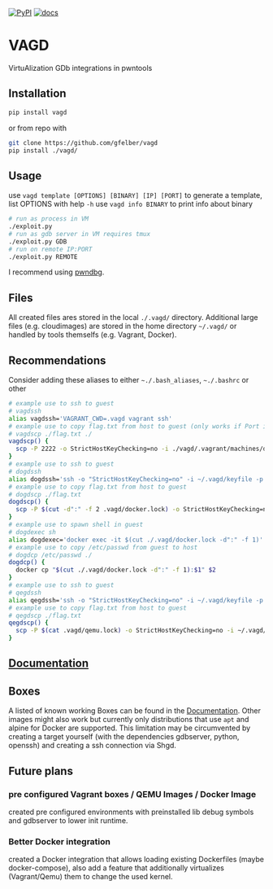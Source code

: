[![PyPI](https://img.shields.io/pypi/v/vagd?style=flat)](https://pypi.org/project/vagd/) [![docs](https://img.shields.io/badge/docs-passing-success)](https://gfelber.github.io/vagd/index.html)

# VAGD

VirtuAlization GDb integrations in pwntools

## Installation

```bash
pip install vagd
```
or from repo with
```bash
git clone https://github.com/gfelber/vagd
pip install ./vagd/
```

## Usage

use `vagd template [OPTIONS] [BINARY] [IP] [PORT]` to generate a template, list OPTIONS with help `-h`
use `vagd info BINARY` to print info about binary

```bash
# run as process in VM
./exploit.py
# run as gdb server in VM requires tmux
./exploit.py GDB
# run on remote IP:PORT
./exploit.py REMOTE
```

I recommend using [pwndbg](https://github.com/pwndbg/pwndbg).

## Files

All created files ares stored in the local `./.vagd/` directory. Additional large files (e.g. cloudimages) are stored in the home directory `~/.vagd/` or handled by tools themselfs (e.g. Vagrant, Docker).

## Recommendations

Consider adding these aliases to either `~./.bash_aliases`, `~./.bashrc` or other

```bash
# example use to ssh to guest
# vagdssh
alias vagdssh='VAGRANT_CWD=.vagd vagrant ssh'
# example use to copy flag.txt from host to guest (only works if Port is 2222)
# vagdscp ./flag.txt ./
vagdscp() {
  scp -P 2222 -o StrictHostKeyChecking=no -i ./vagd/.vagrant/machines/default/virtualbox/private_key ${@:3} $1 vagrant@localhost:$2
}
# example use to ssh to guest
# dogdssh
alias dogdssh='ssh -o "StrictHostKeyChecking=no" -i ~/.vagd/keyfile -p $(cut -d":" -f 2 .vagd/docker.lock) vagd@0.0.0.0'
# example use to copy flag.txt from host to guest
# dogdscp ./flag.txt
dogdscp() {
  scp -P $(cut -d":" -f 2 .vagd/docker.lock) -o StrictHostKeyChecking=no -i ~/.vagd/keyfile ${@:3} $1 vagd@localhost:$2
}
# example use to spawn shell in guest 
# dogdexec sh
alias dogdexec='docker exec -it $(cut ./.vagd/docker.lock -d":" -f 1)'
# example use to copy /etc/passwd from guest to host
# dogdcp /etc/passwd ./
dogdcp() {
  docker cp "$(cut ./.vagd/docker.lock -d":" -f 1):$1" $2
}
# example use to ssh to guest
# qegdssh
alias qegdssh='ssh -o "StrictHostKeyChecking=no" -i ~/.vagd/keyfile -p $(cat .vagd/qemu.lock) ubuntu@0.0.0.0'
# example use to copy flag.txt from host to guest
# qegdscp ./flag.txt
qegdscp() {
  scp -P $(cat .vagd/qemu.lock) -o StrictHostKeyChecking=no -i ~/.vagd/keyfile ${@:3} $1 ubuntu@localhost:$2
}
```



## [Documentation](https://gfelber.github.io/vagd/index.html)



## Boxes

A listed of known working Boxes can be found in the [Documentation](https://gfelber.github.io/vagd/autoapi/vagd/box/index.html#module-vagd.box).
Other images might also work but currently only distributions that use `apt` and alpine for Docker are supported.
This limitation may be circumvented by creating a target yourself (with the dependencies gdbserver, python, openssh) and creating a ssh connection via Shgd.



## Future plans

### pre configured Vagrant boxes / QEMU Images / Docker Image

created pre configured environments with preinstalled lib debug symbols and gdbserver to lower init runtime.

### Better Docker integration

created a Docker integration that allows loading existing Dockerfiles (maybe docker-compose), also add a feature that additionally virtualizes (Vagrant/Qemu) them to change the used kernel.
